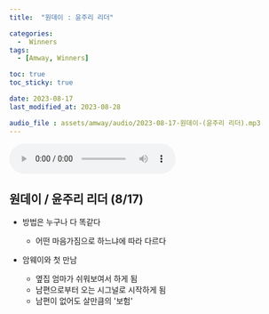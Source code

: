 ```yaml
---
title:  "원데이 : 윤주리 리더" 

categories:
  -  Winners
tags:
  - [Amway, Winners]

toc: true
toc_sticky: true

date: 2023-08-17
last_modified_at: 2023-08-28

audio_file : assets/amway/audio/2023-08-17-원데이-(윤주리 리더).mp3
---
```


<audio src="{{ page.audio_file | relative_url }}" controls loop></audio>

## 원데이 / 윤주리 리더 (8/17)

+ 방법은 누구나 다 똑같다
  - 어떤 마음가짐으로 하느냐에 따라 다르다

+ 암웨이와 첫 만남
  - 옆집 엄마가 쉬워보여서 하게 됨
  - 남편으로부터 오는 시그널로 시작하게 됨
  - 남편이 없어도 살만큼의 '보험'
  